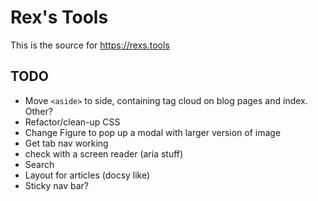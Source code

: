 # Rex's Tools

This is the source for https://rexs.tools

## TODO

- Move `<aside>` to side, containing tag cloud on blog pages and index. Other?
- Refactor/clean-up CSS
- Change Figure to pop up a modal with larger version of image
- Get tab nav working
- check with a screen reader (aria stuff)
- Search
- Layout for articles (docsy like)
- Sticky nav bar?
